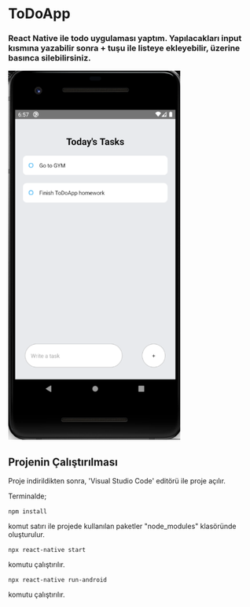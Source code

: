 # ToDoApp
 ### React Native ile todo uygulaması yaptım. Yapılacakları input kısmına yazabilir sonra + tuşu ile listeye ekleyebilir, üzerine basınca silebilirsiniz.
 
 
<div>
<img src="HomePage.png" alt="Home Page" width="350"  height="750"/>

</div>

 

## Projenin Çalıştırılması
Proje indirildikten sonra, 'Visual Studio Code' editörü ile proje açılır. 

  Terminalde;
```
npm install

```
komut satırı ile projede kullanılan paketler "node_modules" klasöründe oluşturulur.
```
npx react-native start
```
komutu çalıştırılır.
```
npx react-native run-android
```
komutu çalıştırılır.